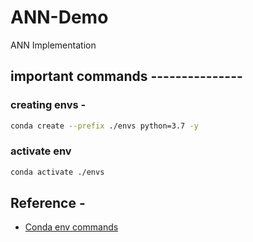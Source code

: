 # ANN-Demo
ANN Implementation


## important commands ---------------

### creating envs -

```bash
conda create --prefix ./envs python=3.7 -y
```

### activate env

```bash
conda activate ./envs
```

## Reference -

* [Conda env commands](https://conda.io/projects/conda/en/latest/user-guide/tasks/manage-environments.html#)
